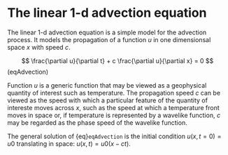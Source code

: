 # The linear 1-d advection equation

The linear 1-d advection equation is a simple model for the advection process. It models the propagation of a function $u$ in one dimensionsal space $x$ with speed $c$. 

$$
	\frac{\partial u}{\partial t} + c  \frac{\partial u}{\partial x} = 0
$$ (eqAdvection)

Function $u$ is a generic function that may be viewed as a geophysical quantity of interest such as temperature. The propagation speed $c$ can be viewed as the speed with which a particular feature of the quantity of intereste moves across $x$, such as the speed at which a temperature front moves in space or, if temperature is represented by a wavelike function, $c$ may be regarded as the phase speed of the wavelike function. 

The general solution of {eq}`eqAdvection` is the initial condition $u(x,t=0)=u0$ translating in space: $u(x,t)=u0(x-ct)$.
